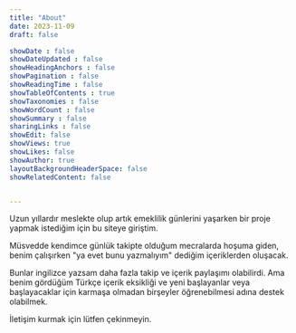 ```yaml
---
title: "About"
date: 2023-11-09
draft: false

showDate : false
showDateUpdated : false
showHeadingAnchors : false
showPagination : false
showReadingTime : false
showTableOfContents : true
showTaxonomies : false 
showWordCount : false
showSummary : false
sharingLinks : false
showEdit: false
showViews: true
showLikes: false
showAuthor: true
layoutBackgroundHeaderSpace: false
showRelatedContent: false


---
```


Uzun yıllardır meslekte olup artık emeklilik günlerini yaşarken bir proje yapmak istediğim için bu siteye giriştim.

Müsvedde kendimce günlük takipte olduğum mecralarda hoşuma giden, benim çalışırken "ya evet bunu yazmalıyım" dediğim içeriklerden oluşacak. 

Bunlar ingilizce yazsam daha fazla takip ve içerik paylaşımı olabilirdi. Ama benim gördüğüm Türkçe içerik eksikliği ve yeni başlayanlar veya başlayacaklar için karmaşa olmadan birşeyler öğrenebilmesi adına destek olabilmek.

İletişim kurmak için lütfen çekinmeyin.
